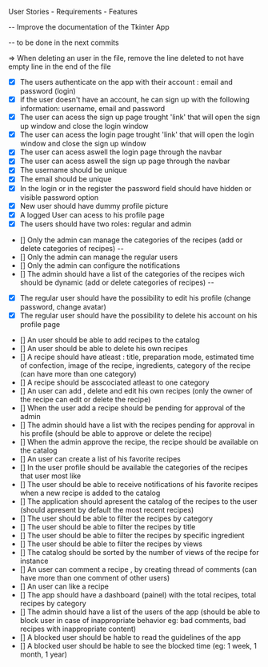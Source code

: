 User Stories - Requirements - Features


-- Improve the documentation of the Tkinter App

-- to be done in the next commits

=> When deleting an user in the file, remove the line deleted to not have empty line in the end of the file

- [X]  The users authenticate on the app with their account : email and password (login)
- [X]  if the user doesn't have an account, he can sign up with the following information: username, email and password 
- [X] The user can acess the sign up page trought 'link' that will open the sign up window and close the login window 
- [X]  The user can acess the login page trought 'link' that will open the login window and close the sign up window 
- [X]  The user can acess aswell the login page through the navbar
- [X]  The user can acess aswell the sign up page through the navbar
- [X]  The username should be unique
- [X]  The email should be unique
- [X]  In the login or in the register the password field should have hidden or visible password option
- [X]  New user should have dummy profile picture
- [X]  A logged User can acess to his profile page
- [X]  The users should have two roles: regular and admin
- []  Only the admin can manage the categories of the recipes (add or delete categories of recipes) --
- []  Only the admin can manage the regular users
- []  Only the admin can configure the notifications
- []  The admin should have a list of the categories of the recipes wich should be dynamic (add or delete categories of recipes) --
- [X]  The regular user should have the possibility to edit his profile (change password, change avatar)
- [X]  The regular user should have the possibility to delete his account on his profile page
- []  An user should be able to add recipes to the catalog
- []  An user should be able to delete his own recipes
- []  A recipe should have atleast : title, preparation mode, estimated time of confection, image of the recipe, ingredients, category of the recipe (can have more than one category)
- []  A recipe should be asscociated atleast to one category
- []  An user can add , delete and edit his own recipes (only the owner of the recipe can edit or delete the recipe)
- []  When the user add a recipe should be pending for approval of the admin
- []  The admin should have a list with the recipes pending for approval in his profile (should be able to approve or delete the recipe)
- []  When the admin approve the recipe, the recipe should be available on the catalog
- []  An user can create a list of his favorite recipes
- []  In the user profile should be available the categories of the recipes that user most like
- []  The user should be able to receive notifications of his favorite recipes when a new recipe is added to the catalog
- []  The application should apresent the catalog of the recipes to the user (should apresent by default the most recent recipes)
- []  The user should be able to filter the recipes by category
- []  The user should be able to filter the recipes by title
- []  The user should be able to filter the recipes by specific ingredient
- []  The user should be able to filter the recipes by views
- []  The catalog should be sorted by the number of views of the recipe for instance
- []  An user can comment a recipe , by creating thread of comments (can have more than one comment of other users)
- []  An user can like a recipe
- []  The app should have a dashboard (painel) with the total recipes, total recipes by category
- []  The admin should have a list of the users of the app (should be able to block user in case of inappropriate behavior eg: bad comments, bad recipes with inappropriate content) 
- []  A blocked user should be hable to read the guidelines of the app
- []  A blocked user should be hable to see the blocked time (eg: 1 week, 1 month, 1 year)
